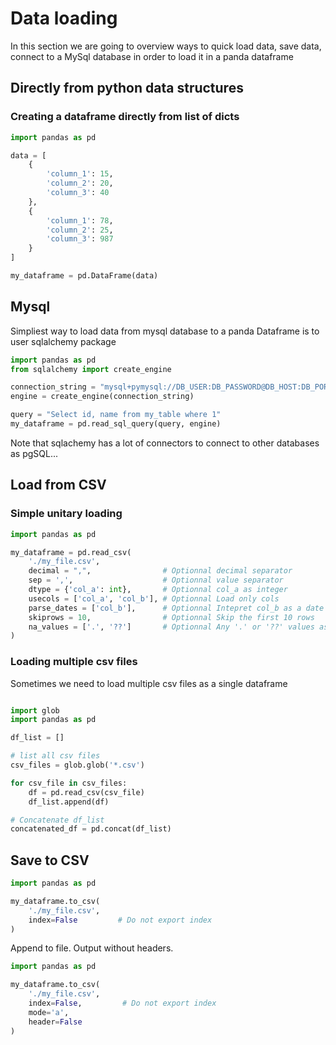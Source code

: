 # Data loading

In this section we are going to overview ways to quick load data, save data, connect to a MySql database in order to load it in a panda dataframe

## Directly from python data structures

### Creating a dataframe directly from list of dicts

```python
import pandas as pd

data = [
    {
        'column_1': 15,
        'column_2': 20,
        'column_3': 40
    },
    {
        'column_1': 78,
        'column_2': 25,
        'column_3': 987
    }
]

my_dataframe = pd.DataFrame(data)
```


## Mysql

Simpliest way to load data from mysql database to a panda Dataframe is to user sqlalchemy package

```python
import pandas as pd
from sqlalchemy import create_engine

connection_string = "mysql+pymysql://DB_USER:DB_PASSWORD@DB_HOST:DB_PORT/DB_NAME"
engine = create_engine(connection_string)

query = "Select id, name from my_table where 1"
my_dataframe = pd.read_sql_query(query, engine)
```

Note that sqlachemy has a lot of connectors to connect to other databases as pgSQL...

## Load from CSV

### Simple unitary loading

```python
import pandas as pd

my_dataframe = pd.read_csv(
    './my_file.csv',
    decimal = ",",                # Optionnal decimal separator
    sep = ',',                    # Optionnal value separator
    dtype = {'col_a': int},       # Optionnal col_a as integer
    usecols = ['col_a', 'col_b'], # Optionnal Load only cols
    parse_dates = ['col_b'],      # Optionnal Intepret col_b as a date
    skiprows = 10,                # Optionnal Skip the first 10 rows
    na_values = ['.', '??']       # Optionnal Any '.' or '??' values as NA
)
```

### Loading multiple csv files

Sometimes we need to load multiple csv files as a single dataframe

```python

import glob
import pandas as pd

df_list = []

# list all csv files 
csv_files = glob.glob('*.csv')

for csv_file in csv_files:
    df = pd.read_csv(csv_file)
    df_list.append(df)

# Concatenate df_list
concatenated_df = pd.concat(df_list)

```

## Save to CSV

```python
import pandas as pd

my_dataframe.to_csv(
    './my_file.csv',
    index=False         # Do not export index
)
```

Append to file. Output without headers.

```python
import pandas as pd

my_dataframe.to_csv(
    './my_file.csv',
    index=False,         # Do not export index
    mode='a',
    header=False
)
```
